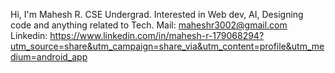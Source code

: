 Hi, I'm Mahesh R.
CSE Undergrad.
Interested in Web dev, AI, Designing code and anything related to Tech.
Mail: maheshr3002@gmail.com
Linkedin: https://www.linkedin.com/in/mahesh-r-179068294?utm_source=share&utm_campaign=share_via&utm_content=profile&utm_medium=android_app
